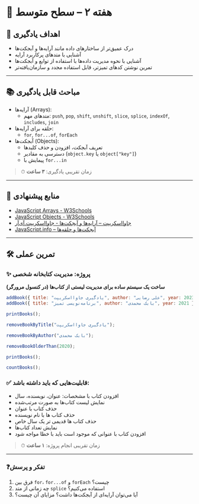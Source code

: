 # 🌟 هفته ۲ – سطح متوسط

## 🎯 اهداف یادگیری

- درک عمیق‌تر از ساختارهای داده مانند آرایه‌ها و آبجکت‌ها
- آشنایی با متدهای پرکاربرد آرایه
- آشنایی با نحوه مدیریت داده‌ها با استفاده از توابع و آبجکت‌ها
- تمرین نوشتن کدهای تمیزتر، قابل استفاده مجدد و سازمان‌یافته‌تر

---

## 📚 مباحث قابل یادگیری

- آرایه‌ها (Arrays):
  - متدهای مهم: `push`, `pop`, `shift`, `unshift`, `slice`, `splice`, `indexOf`, `includes`, `join`
- حلقه برای آرایه‌ها:
  - `for`, `for...of`, `forEach`
- آبجکت‌ها (Objects):
  - تعریف آبجکت، افزودن و حذف کلیدها
  - دسترسی به مقادیر (`object.key` یا `object["key"]`)
  - پیمایش با `for...in`

> ⏱ زمان تقریبی یادگیری: **۳ ساعت**

---

## 🔗 منابع پیشنهادی

- [JavaScript Arrays - W3Schools](https://www.w3schools.com/js/js_arrays.asp)
- [JavaScript Objects - W3Schools](https://www.w3schools.com/js/js_objects.asp)
- [جاوااسکریپت – آرایه‌ها و آبجکت‌ها - جاوااسکریپت.‌آی‌آر](https://javascript.ir)
- [JavaScript.info – آبجکت‌ها و حلقه‌ها](https://javascript.info/object)

---

## 🛠 تمرین عملی

### ✨ پروژه: مدیریت کتابخانه شخصی

**ساخت یک سیستم ساده برای مدیریت لیستی از کتاب‌ها (در کنسول مرورگر)**

```js
addBook({ title: "یادگیری جاوااسکریپت", author: "علی رضایی", year: 2023 });
addBook({ title: "برنامه‌نویسی تمیز", author: "بابک محمدی", year: 2021 });

printBooks();

removeBookByTitle("یادگیری جاوااسکریپت");

removeBookByAuthor("بابک محمدی");

removeBookOlderThan(2020);

printBooks();

countBooks();
```

### ✅ قابلیت‌هایی که باید داشته باشد:

- افزودن کتاب با مشخصات: عنوان، نویسنده، سال
- نمایش لیست کتاب‌ها به صورت مرتب‌شده
- حذف کتاب با عنوان
- حذف کتاب ها با نام نویسنده
- حذف کتاب ها قدیمی تر یک سال خاص
- نمایش تعداد کتاب‌ها
- افزودن کتاب با عنوانی که موجود است باید با خطا مواجه شود

> ⏱ زمان تقریبی انجام پروژه: **۱ ساعت**

---

### ❓تفکر و پرسش

1. فرق بین `for`، `for...of` و `forEach` چیست؟
2. چه زمانی از متد `splice` استفاده می‌کنیم؟
3. آیا می‌توان آرایه‌ای از آبجکت‌ها داشت؟ مزایای آن چیست؟
